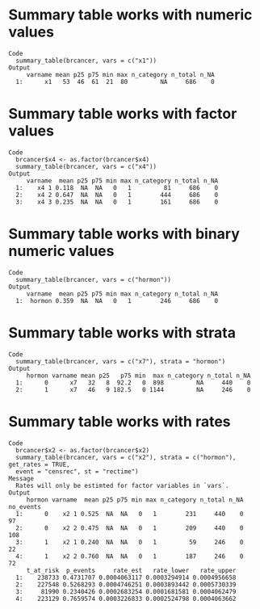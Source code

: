 # Summary table works with numeric values

    Code
      summary_table(brcancer, vars = c("x1"))
    Output
         varname mean p25 p75 min max n_category n_total n_NA
      1:      x1   53  46  61  21  80         NA     686    0

# Summary table works with factor values

    Code
      brcancer$x4 <- as.factor(brcancer$x4)
      summary_table(brcancer, vars = c("x4"))
    Output
         varname  mean p25 p75 min max n_category n_total n_NA
      1:    x4 1 0.118  NA  NA   0   1         81     686    0
      2:    x4 2 0.647  NA  NA   0   1        444     686    0
      3:    x4 3 0.235  NA  NA   0   1        161     686    0

# Summary table works with binary numeric values

    Code
      summary_table(brcancer, vars = c("hormon"))
    Output
         varname  mean p25 p75 min max n_category n_total n_NA
      1:  hormon 0.359  NA  NA   0   1        246     686    0

# Summary table works with strata

    Code
      summary_table(brcancer, vars = c("x7"), strata = "hormon")
    Output
         hormon varname mean p25   p75 min  max n_category n_total n_NA
      1:      0      x7   32   8  92.2   0  898         NA     440    0
      2:      1      x7   46   9 182.5   0 1144         NA     246    0

# Summary table works with rates

    Code
      brcancer$x2 <- as.factor(brcancer$x2)
      summary_table(brcancer, vars = c("x2"), strata = c("hormon"), get_rates = TRUE,
      event = "censrec", st = "rectime")
    Message
      Rates will only be estimted for factor variables in `vars`.
    Output
         hormon varname  mean p25 p75 min max n_category n_total n_NA no_events
      1:      0    x2 1 0.525  NA  NA   0   1        231     440    0        97
      2:      0    x2 2 0.475  NA  NA   0   1        209     440    0       108
      3:      1    x2 1 0.240  NA  NA   0   1         59     246    0        22
      4:      1    x2 2 0.760  NA  NA   0   1        187     246    0        72
         t_at_risk  p_events     rate_est   rate_lower   rate_upper
      1:    238733 0.4731707 0.0004063117 0.0003294914 0.0004956658
      2:    227548 0.5268293 0.0004746251 0.0003893442 0.0005730339
      3:     81990 0.2340426 0.0002683254 0.0001681581 0.0004062479
      4:    223129 0.7659574 0.0003226833 0.0002524798 0.0004063662

